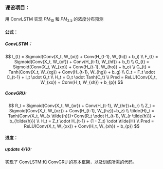 ### 课设项目：

用 ConvLSTM 实现 $PM_{10}$ 和 $PM_{2.5}$ 的浓度分布预测



#### 公式：

##### ConvLSTM：

$$
I_{t} = Sigmoid(Conv(X_t, W_{xi}) + Conv(H_{t-1}, W_{hi}) + b_i) \\
F_{t} = Sigmoid(Conv(X_t, W_{xf}) + Conv(H_{t-1}, W_{hf}) + b_f) \\
O_{t} = Sigmoid(Conv(X_t, W_{xo}) + Conv(H_{t-1}, W_{ho}) + b_o) \\
G_{t} = Tanh(Conv(X_t, W_{xg}) + Conv(H_{t-1}, W_{hg}) + b_g) \\
C_t = F_t \odot C_{t-1} + I_t \odot G_t \\
H_t = O_t \odot Tanh(C_t) \\ 
Pred = ReLU(Conv(X_t, W_{xx}) + Conv(H_t, W_{xh}) + b_{p})
$$

##### ConvGRU:

$$
R_t = Sigmoid(Conv(X_t, W_{xr}) + Conv(H_{t-1}, W_{hr})+b_r) \\
Z_t = Sigmoid(Conv(X_t, W_{xz}) + Conv(H_{t-1}, W_{hz})+b_z) \\
\tilde{H}_t = Tanh(Conv(X_t, W_{x \tilde{h}})+Conv(R_t \odot H_{t-1}, W_{r \tilde{h}}) + b_{\tilde{h}}) \\
H_t = Z_t \odot H_{t-1} + (1 - Z_t) \odot \tilde{H} \\
Pred = ReLU(Conv(X_t, W_{xx}) + Conv(H_t, W_{xh}) + b_{p})
$$



#### 进度：

##### update 4/10:

实现了 ConvLSTM 和 ConvGRU 的基本框架，以及训练所需的代码。

